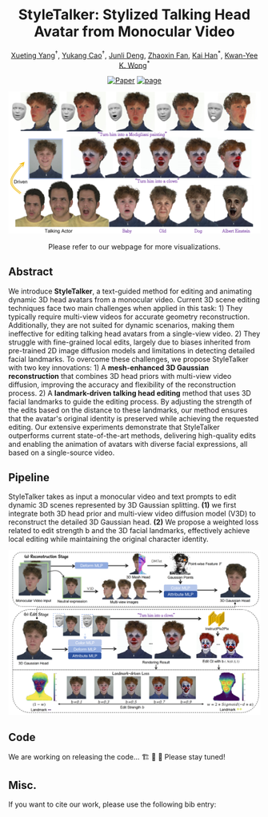 <div align="center">

# StyleTalker: Stylized Talking Head Avatar from Monocular Video
  
<a href="https://github.com/yxt7979">Xueting Yang</a><sup>†</sup>,
<a href="https://yukangcao.github.io/">Yukang Cao</a><sup>†</sup>,
<a href="">Junli Deng</a>,
<a href="https://zhaoxinf.github.io/">Zhaoxin Fan</a>,
<a href="https://www.kaihan.org/">Kai Han</a><sup>\*</sup>,
<a href="https://i.cs.hku.hk/~kykwong/">Kwan-Yee K. Wong</a><sup>\*</sup>


[![Paper](http://img.shields.io/badge/Paper-arxiv.svg)](https://github.com/yxt7979/Style-Talker)
<a href="https://yxt7979.github.io/Style-Talker"><img alt="page" src="https://img.shields.io/badge/Webpage-0054a6?logo=Google%20chrome&logoColor=white"></a>

<img src="./docs/static/first_paper.png">
  
Please refer to our webpage for more visualizations.
</div>

## Abstract
We introduce **StyleTalker**, a text-guided method for editing and animating dynamic 3D head avatars from a monocular video. Current 3D scene editing techniques face two main challenges when applied in this task:
    1) They typically require multi-view videos for accurate geometry reconstruction. Additionally, they are not suited for dynamic scenarios, making them ineffective for editing talking head avatars from a single-view video.
    2) They struggle with fine-grained local edits, largely due to biases inherited from pre-trained 2D image diffusion models and limitations in detecting detailed facial landmarks.
    To overcome these challenges, we propose StyleTalker with two key innovations:
    1) A **mesh-enhanced 3D Gaussian reconstruction** that combines 3D head priors with multi-view video diffusion, improving the accuracy and flexibility of the reconstruction process.
    2) A **landmark-driven talking head editing** method that uses 3D facial landmarks to guide the editing process. By adjusting the strength of the edits based on the distance to these landmarks, our method ensures that the avatar's original identity is preserved while achieving the requested editing.
    Our extensive experiments demonstrate that StyleTalker outperforms current state-of-the-art methods, delivering high-quality edits and enabling the animation of avatars with diverse facial expressions, all based on a single-source video.
## Pipeline
StyleTalker takes as input a monocular video and text prompts to edit dynamic 3D scenes represented by 3D Gaussian splitting. **(1)** we first integrate both 3D head prior and multi-view video diffusion model (V3D) to reconstruct the detailed 3D Gaussian head. **(2)** We propose a weighted loss related to edit strength b and the 3D facial landmarks, effectively achieve local editing while maintaining the original character identity.

<img src="./docs/static/StyleTalker-pipeline.png">

## Code
We are working on releasing the code... 🏗️ 🚧 🔨 Please stay tuned!

## Misc.
If you want to cite our work, please use the following bib entry:
```

```
